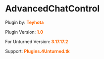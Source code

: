 <h1 style="text-align: left">AdvancedChatControl</h1>
<p style="text-align: left">Plugin by: <span style="color: #ff6600"><strong>Teyhota</strong></span></p>
<p style="text-align: left">Plugin Version: <span style="color: #ff6600"><strong>1.0</strong></span></p>
<p style="text-align: left">For Unturned Version: <span style="color: #ff6600"><strong>3.17.17.2</strong></span></p>
<p style="text-align: left">Support: <span style="color: #ff6600"><strong>Plugins.4Unturned.tk</strong></span></p>
